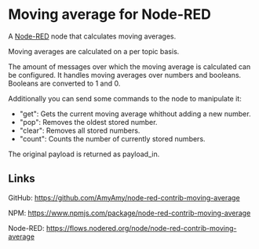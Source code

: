 # Moving average for Node-RED

A [Node-RED](https://github.com/node-red/node-red) node that calculates
moving averages.

Moving averages are calculated on a per topic basis.

The amount of messages over which the moving average is calculated can be
configured. It handles moving averages over numbers and booleans. Booleans
are converted to 1 and 0.

Additionally you can send some commands to the node to
manipulate it:

- "get": Gets the current moving average whithout adding a new number.
- "pop": Removes the oldest stored number.
- "clear": Removes all stored numbers.
- "count": Counts the number of currently stored numbers.

The original payload is returned as payload_in.

## Links

GitHub: https://github.com/AmyAmy/node-red-contrib-moving-average

NPM: https://www.npmjs.com/package/node-red-contrib-moving-average

Node-RED: https://flows.nodered.org/node/node-red-contrib-moving-average

